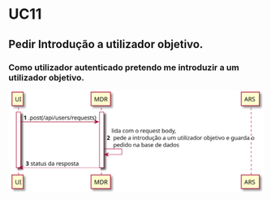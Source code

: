 # UC11

## Pedir Introdução a utilizador objetivo.
### Como utilizador autenticado pretendo me introduzir a um utilizador objetivo.

![UC11.svg](UC11.svg)

